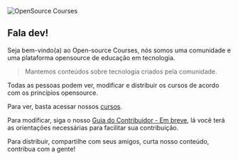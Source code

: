 ![OpenSource Courses](https://user-images.githubusercontent.com/53796755/160199387-c919beec-70fe-42da-9482-7effba145a18.png)

## Fala dev!

Seja bem-vindo(a) ao Open-source Courses, nós somos uma comunidade e uma plataforma opensource de educação em tecnologia.


> Mantemos conteúdos sobre tecnologia criados pela comunidade.


Todas as pessoas podem ver, modificar e distribuir os cursos de acordo com os princípios opensource.

Para ver, basta acessar nossos [cursos](https://github.com/opensource-courses/courses).

Para modificar, siga o nosso [Guia do Contribuidor -  Em breve](#), lá você terá as orientações necessárias para facilitar sua contribuição.

Para distribuir, compartilhe com seus amigos, curta nosso conteúdo, contribua com a gente! 

<!--


- Trilhas de conhecimento
- Guia do contribuidor
- Código de conduta



**Here are some ideas to get you started:**

🙋‍♀️ A short introduction - what is your organization all about?
🌈 Contribution guidelines - how can the community get involved?
👩‍💻 Useful resources - where can the community find your docs? Is there anything else the community should know?
🍿 Fun facts - what does your team eat for breakfast?
🧙 Remember, you can do mighty things with the power of [Markdown](https://docs.github.com/github/writing-on-github/getting-started-with-writing-and-formatting-on-github/basic-writing-and-formatting-syntax)
-->
